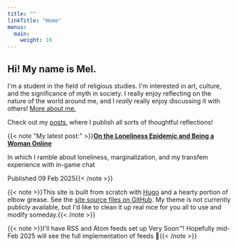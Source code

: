 ```yaml
---
title: ""
linkTitle: "Home"
menus:
  main:
    weight: 10
---
```


## Hi! My name is Mel.

I'm a student in the field of religious studies. I'm interested in art, culture, and the significance of myth in society. I really enjoy reflecting on the nature of the world around me, and I *really* really enjoy discussing it with others! [More about me.](/about)

Check out my [posts](/posts), where I publish all sorts of thoughtful reflections!

{{< note "My latest post:" >}}**[On the Loneliness Epidemic and Being a Woman Online](/2025/02/post-on-the-loneliness-epidemic-and-being-a-woman-online)**

In which I ramble about loneliness, marginalization, and my transfem experience with in-game chat

Published 09 Feb 2025{{< /note >}}

{{< note >}}This site is built from scratch with [Hugo](https://gohugo.io/) and a hearty portion of elbow grease. See the [site source files on GitHub](https://github.com/qx-7/meadwell.net). My theme is not currently publicly available, but I'd like to clean it up real nice for you all to use and modify someday.{{< /note >}}

{{< note >}}I'll have RSS and Atom feeds set up Very Soon™! Hopefully mid-Feb 2025 will see the full implementation of feeds 💪{{< /note >}}

